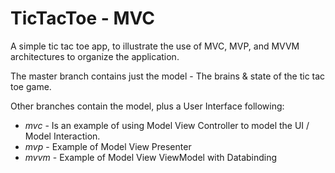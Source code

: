 # TicTacToe - MVC

A simple tic tac toe app, to illustrate the use of MVC, MVP, and MVVM architectures to organize the application.

The master branch contains just the model - The brains & state of the tic tac toe game.

Other branches contain the model, plus a User Interface following:
* *mvc* - Is an example of using Model View Controller to model the UI / Model Interaction.
* *mvp* - Example of Model View Presenter
* *mvvm* - Example of Model View ViewModel with Databinding 


